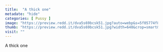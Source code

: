```yaml
---
title:  "A thick one"
metadate: "hide"
categories: [ Pussy ]
image: "https://preview.redd.it/dva5s69bcsk51.jpg?auto=webp&s=5f05774f80580d6323e8ef9bea9b512b2365fe3f"
thumb: "https://preview.redd.it/dva5s69bcsk51.jpg?width=640&crop=smart&auto=webp&s=fad991c77fa05ccbb14107124eceffe12faa3a07"
visit: ""
---
```

A thick one
